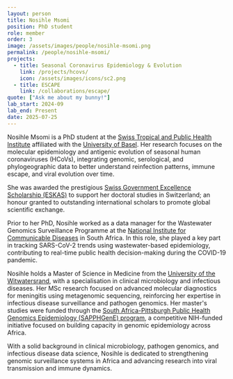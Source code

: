 ```yaml
---
layout: person
title: Nosihle Msomi
position: PhD student
role: member
order: 3
image: /assets/images/people/nosihle-msomi.png
permalink: /people/nosihle-msomi/
projects:
  - title: Seasonal Coronavirus Epidemiology & Evolution
    link: /projects/hcovs/
    icon: /assets/images/icons/sc2.png
  - title: ESCAPE
    link: /collaborations/escape/
quote: ["Ask me about my bunny!"]
lab_start: 2024-09
lab_end: Present
date: 2025-07-25
---
```


Nosihle Msomi is a PhD student at the [Swiss Tropical and Public Health Institute](https://www.swisstph.ch/en/) affiliated with the [University of Basel](https://www.unibas.ch/en.html). Her research focuses on the molecular epidemiology and antigenic evolution of seasonal human coronaviruses (HCoVs), integrating genomic, serological, and phylogeographic data to better understand reinfection patterns, immune escape, and viral evolution over time.

She was awarded the prestigious [Swiss Government Excellence Scholarship (ESKAS)](https://www.sbfi.admin.ch/en/swiss-government-excellence-scholarships) to support her doctoral studies in Switzerland; an honour granted to outstanding international scholars to promote global scientific exchange.

Prior to her PhD, Nosihle worked as a data manager for the Wastewater Genomics Surveillance Programme at the  [National Institute for Communicable Diseases](https://www.nicd.ac.za/) in South Africa. In this role, she played a key part in tracking SARS-CoV-2 trends using wastewater-based epidemiology, contributing to real-time public health decision-making during the COVID-19 pandemic.

Nosihle holds a Master of Science in Medicine from the [University of the Witwatersrand](https://www.wits.ac.za/), with a specialisation in clinical microbiology and infectious diseases. Her MSc research focused on advanced molecular diagnostics for meningitis using metagenomic sequencing, reinforcing her expertise in infectious disease surveillance and pathogen genomics. Her master's studies were funded through the  [South Africa-Pittsburgh Public Health Genomics Epidemiology (SAPPHGenE) program](https://www.sapphgene.pitt.edu/), a competitive NIH-funded initiative focused on building capacity in genomic epidemiology across Africa. 

With a solid background in clinical microbiology, pathogen genomics, and infectious disease data science, Nosihle is dedicated to strengthening genomic surveillance systems in Africa and advancing research into viral transmission and immune dynamics.

